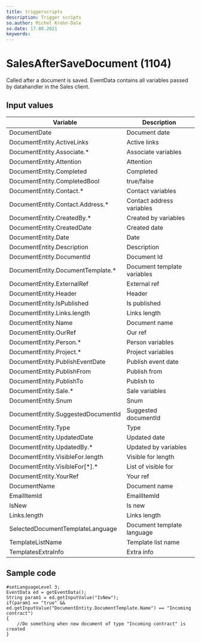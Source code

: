 ```yaml
---
title: triggerscripts
description: Trigger scripts
so.author: Michel Krohn-Dale
so.date: 17.08.2021
keywords:
---
```


# SalesAfterSaveDocument (1104)

Called after a document is saved. EventData contains all variables passed by datahandler in the Sales client.

## Input values

|Variable|Description|
|---|---|
|DocumentDate|Document date|
|DocumentEntity.ActiveLinks|Active links|
|DocumentEntity.Associate.*|Associate variables|
|DocumentEntity.Attention|Attention|
|DocumentEntity.Completed|Completed|
|DocumentEntity.CompletedBool|true/false|
|DocumentEntity.Contact.*|Contact variables|
|DocumentEntity.Contact.Address.*|Contact address variables|
|DocumentEntity.CreatedBy.*|Created by variables|
|DocumentEntity.CreatedDate|Created date|
|DocumentEntity.Date|Date|
|DocumentEntity.Description|Description|
|DocumentEntity.DocumentId|Document Id
|DocumentEntity.DocumentTemplate.*|Document template variables|
|DocumentEntity.ExternalRef|External ref|
|DocumentEntity.Header|Header|
|DocumentEntity.IsPublished|Is published|
|DocumentEntity.Links.length|Links length|
|DocumentEntity.Name|Document name|
|DocumentEntity.OurRef|Our ref|
|DocumentEntity.Person.*|Person variables|
|DocumentEntity.Project.*|Project variables|
|DocumentEntity.PublishEventDate|Publish event date|
|DocumentEntity.PublishFrom|Publish from|
|DocumentEntity.PublishTo|Publish to|
|DocumentEntity.Sale.*|Sale variables|
|DocumentEntity.Snum|Snum|
|DocumentEntity.SuggestedDocumentId|Suggested documentId|
|DocumentEntity.Type|Type|
|DocumentEntity.UpdatedDate|Updated date|
|DocumentEntity.UpdatedBy.*|Updated by variables|
|DocumentEntity.VisibleFor.length|Visible for length|
|DocumentEntity.VisibleFor[\*].\*|List of visible for|
|DocumentEntity.YourRef|Your ref|
|DocumentName|Document name|
|EmailItemId|EmailItemId|
|IsNew|Is new|
|Links.length|Links length|
|SelectedDocumentTemplateLanguage|Document template language|
|TemplateListName|Template list name|
|TemplatesExtraInfo|Extra info

## Sample code

```crmscript
#setLanguageLevel 3;
EventData ed = getEventData();
String param1 = ed.getInputValue("IsNew");
if(param1 == "true" && ed.getInputValue("DocumentEntity.DocumentTemplate.Name") == "Incoming contract")
{
    //Do something when new document of type "Incoming contract" is created
}
```
